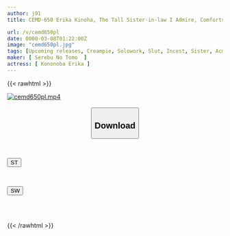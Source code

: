 ```yaml
---
author: j91
title: CEMD-650 Erika Kinoha, The Tall Sister-in-law I Admire, Comforts Me After I Get Dumped By My Girlfriend

url: /v/cemd650pl
date: 0000-03-08T01:22:00Z
image: "cemd650pl.jpg"
tags: [Upcoming releases, Creampie, Solowork, Slut, Incest, Sister, Acme · Orgasm	]
maker: [ Serebu No Tomo  ]
actress: [ Kononoba Erika ]
---
```



{{< rawhtml >}}

<div class="video" data-videoid="pending_link_2.html">
    <a href="javascript:;">
        <img src="/v/cemd650pl/cemd650pl.jpg" width="WIDTH" height="HEIGHT" alt="cemd650pl.mp4" loading="lazy">
    </a>
</div>

<script type="text/javascript" src="https://j91.asia/asset/on-demand-pend.js"></script>

<br>
  <link rel="stylesheet" href="https://j91.asia/asset/bs5.css">
  
  <center>
  <button class="btn btn-primary" type="button" data-bs-toggle="collapse" data-bs-target=".multi-collapse" aria-expanded="false" aria-controls="multiCollapseExample1 multiCollapseExample2"><h2>Download</h2></button></center>
</p>
<div class="row">
  <div class="col">
    <div class="collapse multi-collapse" id="multiCollapseExample1">
      <div class="card card-body">
	      	      <br>
<div class="buttons">  
<p><a href="https://j91.asia/pending_link_2.html" target="_blank"><button class="btn-hover color-3"><i class="fa fa-download"></i> ST</button></a></p></div>
    </div>
  </div>
</div>
  <div class="col">
    <div class="collapse multi-collapse" id="multiCollapseExample2">
      <div class="card card-body">
	      <br>
<div class="buttons">
<p><a href="https://j91.asia/pending_link_2.html" target="_blank"><button class="btn-hover color-2"><i class="fa fa-download"></i> SW</button></a></p></div>
<br><br>
      </div>
    </div>
  </div>
</div>

{{< /rawhtml >}}